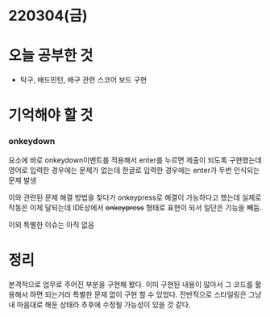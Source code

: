 # 220304(금)

# 오늘 공부한 것

- 탁구, 배드민턴, 배구 관련 스코어 보드 구현

# 기억해야 할 것

### onkeydown

요소에 바로 onkeydown이벤트를 적용해서 enter를 누르면 제출이 되도록 구현했는데 영어로 입력한 경우에는 문제가 없는데 한글로 입력한 경우에는 enter가 두번 인식되는 문제 발생

이와 관련된 문제 해결 방법을 찾다가 onkeypress로 해결이 가능하다고 했는데 실제로 작동은 이제 달되는데 IDE상에서 ~~onkeypress~~ 형태로 표현이 되서 일단은 기능을 빼둠.

이외 특별한 이슈는 아직 없음

# 정리

본격적으로 업무로 주어진 부분을 구현해 봤다. 이미 구현된 내용이 많아서 그 코드를 활용해서 하면 되는거라 특별한 문제 없이 구현 할 수 있었다. 전반적으로 스타일링은 그냥 내 마음대로 해둔 상태라 추후에 수정될 가능성이 있을 것 같다.
